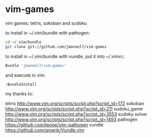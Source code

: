 # vim-games
vim games: tetris, sokoban and sudoku

to install in ~/.vim/bundle with pathogen:
```sh
cd ~/.vim/bundle
git clone git://github.com/jmanoel7/vim-games
```

to install in ~/.vim/bundle with vundle, put it into ~/.vimrc:
```sh
Bundle 'jmanoel7/vim-games'
```
and execute in vim:
```sh
:BundleInstall
```

my thanks to:

tetris http://www.vim.org/scripts/script.php?script_id=172
sokoban http://www.vim.org/scripts/script.php?script_id=211
sudoku_game http://www.vim.org/scripts/script.php?script_id=3553
sudoku solver http://www.vim.org/scripts/script.php?script_id=1493
pathogen https://github.com/tpope/vim-pathogen
vundle https://github.com/gmarik/Vundle.vim
